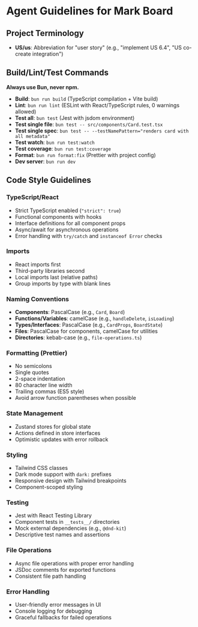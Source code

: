 # Agent Guidelines for Mark Board

## Project Terminology

- **US/us**: Abbreviation for "user story" (e.g., "implement US 6.4", "US co-create integration")

## Build/Lint/Test Commands

**Always use Bun, never npm.**

- **Build**: `bun run build` (TypeScript compilation + Vite build)
- **Lint**: `bun run lint` (ESLint with React/TypeScript rules, 0 warnings allowed)
- **Test all**: `bun test` (Jest with jsdom environment)
- **Test single file**: `bun test -- src/components/Card.test.tsx`
- **Test single spec**: `bun test -- --testNamePattern="renders card with all metadata"`
- **Test watch**: `bun run test:watch`
- **Test coverage**: `bun run test:coverage`
- **Format**: `bun run format:fix` (Prettier with project config)
- **Dev server**: `bun run dev`

## Code Style Guidelines

### TypeScript/React

- Strict TypeScript enabled (`"strict": true`)
- Functional components with hooks
- Interface definitions for all component props
- Async/await for asynchronous operations
- Error handling with `try/catch` and `instanceof Error` checks

### Imports

- React imports first
- Third-party libraries second
- Local imports last (relative paths)
- Group imports by type with blank lines

### Naming Conventions

- **Components**: PascalCase (e.g., `Card`, `Board`)
- **Functions/Variables**: camelCase (e.g., `handleDelete`, `isLoading`)
- **Types/Interfaces**: PascalCase (e.g., `CardProps`, `BoardState`)
- **Files**: PascalCase for components, camelCase for utilities
- **Directories**: kebab-case (e.g., `file-operations.ts`)

### Formatting (Prettier)

- No semicolons
- Single quotes
- 2-space indentation
- 80 character line width
- Trailing commas (ES5 style)
- Avoid arrow function parentheses when possible

### State Management

- Zustand stores for global state
- Actions defined in store interfaces
- Optimistic updates with error rollback

### Styling

- Tailwind CSS classes
- Dark mode support with `dark:` prefixes
- Responsive design with Tailwind breakpoints
- Component-scoped styling

### Testing

- Jest with React Testing Library
- Component tests in `__tests__/` directories
- Mock external dependencies (e.g., `@dnd-kit`)
- Descriptive test names and assertions

### File Operations

- Async file operations with proper error handling
- JSDoc comments for exported functions
- Consistent file path handling

### Error Handling

- User-friendly error messages in UI
- Console logging for debugging
- Graceful fallbacks for failed operations
